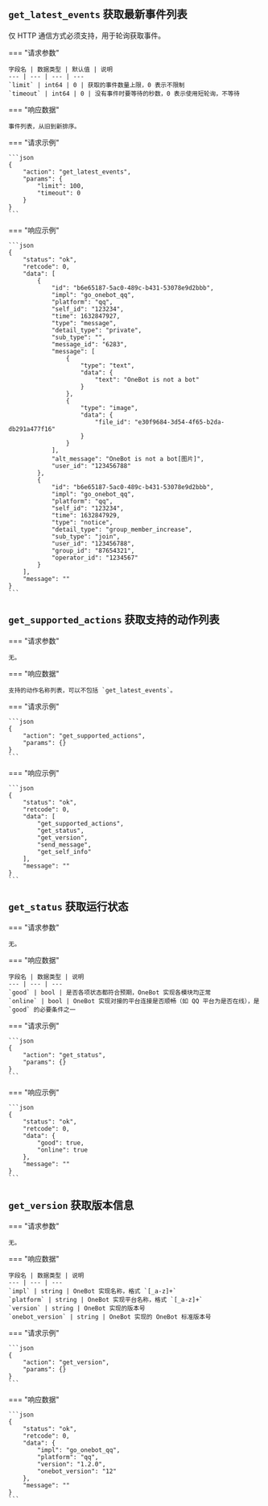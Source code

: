 ## `get_latest_events` 获取最新事件列表

仅 HTTP 通信方式必须支持，用于轮询获取事件。

=== "请求参数"

    字段名 | 数据类型 | 默认值 | 说明
    --- | --- | --- | ---
    `limit` | int64 | 0 | 获取的事件数量上限，0 表示不限制
    `timeout` | int64 | 0 | 没有事件时要等待的秒数，0 表示使用短轮询，不等待

=== "响应数据"

    事件列表，从旧到新排序。

=== "请求示例"

    ```json
    {
        "action": "get_latest_events",
        "params": {
            "limit": 100,
            "timeout": 0
        }
    }
    ```

=== "响应示例"

    ```json
    {
        "status": "ok",
        "retcode": 0,
        "data": [
            {
                "id": "b6e65187-5ac0-489c-b431-53078e9d2bbb",
                "impl": "go_onebot_qq",
                "platform": "qq",
                "self_id": "123234",
                "time": 1632847927,
                "type": "message",
                "detail_type": "private",
                "sub_type": "",
                "message_id": "6283",
                "message": [
                    {
                        "type": "text",
                        "data": {
                            "text": "OneBot is not a bot"
                        }
                    },
                    {
                        "type": "image",
                        "data": {
                            "file_id": "e30f9684-3d54-4f65-b2da-db291a477f16"
                        }
                    }
                ],
                "alt_message": "OneBot is not a bot[图片]",
                "user_id": "123456788"
            },
            {
                "id": "b6e65187-5ac0-489c-b431-53078e9d2bbb",
                "impl": "go_onebot_qq",
                "platform": "qq",
                "self_id": "123234",
                "time": 1632847929,
                "type": "notice",
                "detail_type": "group_member_increase",
                "sub_type": "join",
                "user_id": "123456788",
                "group_id": "87654321",
                "operator_id": "1234567"
            }
        ],
        "message": ""
    }
    ```

## `get_supported_actions` 获取支持的动作列表

=== "请求参数"

    无。

=== "响应数据"

    支持的动作名称列表，可以不包括 `get_latest_events`。

=== "请求示例"

    ```json
    {
        "action": "get_supported_actions",
        "params": {}
    }
    ```

=== "响应示例"

    ```json
    {
        "status": "ok",
        "retcode": 0,
        "data": [
            "get_supported_actions",
            "get_status",
            "get_version",
            "send_message",
            "get_self_info"
        ],
        "message": ""
    }
    ```

## `get_status` 获取运行状态

=== "请求参数"

    无。

=== "响应数据"

    字段名 | 数据类型 | 说明
    --- | --- | ---
    `good` | bool | 是否各项状态都符合预期，OneBot 实现各模块均正常
    `online` | bool | OneBot 实现对接的平台连接是否顺畅（如 QQ 平台为是否在线），是 `good` 的必要条件之一

=== "请求示例"

    ```json
    {
        "action": "get_status",
        "params": {}
    }
    ```

=== "响应示例"

    ```json
    {
        "status": "ok",
        "retcode": 0,
        "data": {
            "good": true,
            "online": true
        },
        "message": ""
    }
    ```

## `get_version` 获取版本信息

=== "请求参数"

    无。

=== "响应数据"

    字段名 | 数据类型 | 说明
    --- | --- | ---
    `impl` | string | OneBot 实现名称，格式 `[_a-z]+`
    `platform` | string | OneBot 实现平台名称，格式 `[_a-z]+`
    `version` | string | OneBot 实现的版本号
    `onebot_version` | string | OneBot 实现的 OneBot 标准版本号

=== "请求示例"

    ```json
    {
        "action": "get_version",
        "params": {}
    }
    ```

=== "响应数据"

    ```json
    {
        "status": "ok",
        "retcode": 0,
        "data": {
            "impl": "go_onebot_qq",
            "platform": "qq",
            "version": "1.2.0",
            "onebot_version": "12"
        },
        "message": ""
    }
    ```
